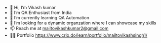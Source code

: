 - 👋 Hi, I’m Vikash kumar
- 👀 I’m QA Enthusiast from India
- 🌱 I’m currently learning QA Automation
- 💞️ I’m looking for a dynamic organzation where I can showcase my skills 
- 📫 Reach me at mailtovikashkumar2@gmail.com
- 👨‍💻 Portfolio https://www.crio.do/learn/portfolio/mailtovikashsingh1/

<!---
byteBosss69/byteBosss69 is a ✨ special ✨ repository because its `README.md` (this file) appears on your GitHub profile.
You can click the Preview link to take a look at your changes.
--->
